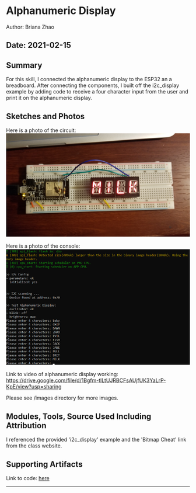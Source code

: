 #  Alphanumeric Display

Author: Briana Zhao

Date: 2021-02-15
-----

## Summary

For this skill, I connected the alphanumeric display to the ESP32 an a breadboard. After connecting the components, I built off the i2c_display example by adding code to receive a four character input from the user and print it on the alphanumeric display. 


## Sketches and Photos

Here is a photo of the circuit:
<img src="/skills/cluster-1/08/images/circuit.jpg">

Here is a photo of the console:
<img src="/skills/cluster-1/08/images/alpha_screen.png">

Link to video of alphanumeric display working:
https://drive.google.com/file/d/1Bgfm-tlLtUJRBCFsAUjfUK3YaLrP-KpE/view?usp=sharing

Please see /images directory for more images.

## Modules, Tools, Source Used Including Attribution

I referenced the provided 'i2c_display' example and the 'Bitmap Cheat' link from the class website.


## Supporting Artifacts

Link to code: [here](https://github.com/BU-EC444/Zhao-Briana/blob/master/skills/cluster-1/08/code/alphanumeric.c)


-----
